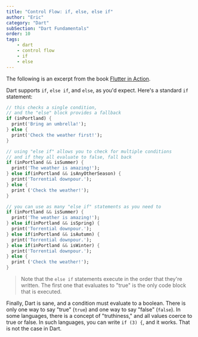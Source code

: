 ```yaml
---
title: "Control Flow: if, else, else if"
author: "Eric"
category: "Dart"
subSection: "Dart Fundamentals"
order: 10
tags:
    - dart
    - control flow
    - if
    - else
---
```


<span class='lesson-intro-statement'>
The following is an excerpt from the book <a href="https://www.manning.com/books/flutter-in-action">Flutter in Action</a>.
</span>

Dart supports `if`, `else if`, and `else`, as you'd expect. Here's a standard `if` statement:

```dart
// this checks a single condition, 
// and the "else" block provides a fallback
if (inPortland) {
  print('Bring an umbrella!');
} else {
  print('Check the weather first!');
}

// using "else if" allows you to check for multiple conditions
// and if they all evaluate to false, fall back
if (inPortland && isSummer) {
  print('The weather is amazing!');
} else if(inPortland && isAnyOtherSeason) {
  print('Torrential downpour.');
} else {
  print ('Check the weather!');
}

// you can use as many "else if" statements as you need to
if (inPortland && isSummer) {
  print('The weather is amazing!');
} else if(inPortland && isSpring) {
  print('Torrential downpour.');
} else if(inPortland && isAutumn) {
  print('Torrential downpour.');
} else if(inPortland && isWinter) {
  print('Torrential downpour.');
} else {
  print ('Check the weather!');
}
```

> Note that the `else if` statements execute in the order that they're written. The first one that evaluates to "true" is the only code block that is executed.

Finally, Dart is sane, and a condition must evaluate to a boolean. There is only one way to say "true" (`true`) and one way to say "false" (`false`). In some languages, there is a concept of "truthiness," and all values coerce to true or false. In such languages, you can write `if (3) {`, and it works. That is not the case in Dart.
